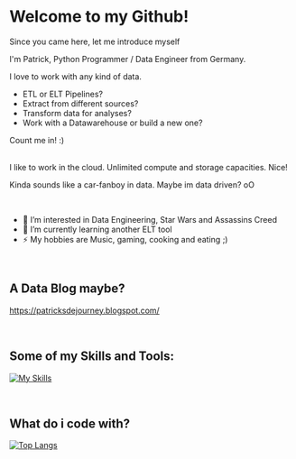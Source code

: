 # Welcome to my Github!

Since you came here, let me introduce myself

I'm Patrick, Python Programmer / Data Engineer from Germany.

I love to work with any kind of data.
- ETL or ELT Pipelines?
- Extract from different sources?
- Transform data for analyses?
- Work with a Datawarehouse or build a new one?

Count me in! :)
</br>
</br>

I like to work in the cloud.
Unlimited compute and storage capacities. Nice!

Kinda sounds like a car-fanboy in data. Maybe im data driven? oO

</br>

- 👀 I’m interested in Data Engineering, Star Wars and Assassins Creed
- 🌱 I’m currently learning another ELT tool
- ⚡ My hobbies are Music, gaming, cooking and eating ;)

</br>

## A Data Blog maybe?

https://patricksdejourney.blogspot.com/

</br>

## Some of my Skills and Tools:

[![My Skills](https://skillicons.dev/icons?i=py,bash,azure,docker,fastapi,git,githubactions,postgres,powershell,vscode,sqlite,mysql)]([https://skillicons.dev](https://github.com/PatrickDegner))

</br>

## What do i code with?
[![Top Langs](https://github-readme-stats.vercel.app/api/top-langs/?username=PatrickDegner&layout=compact)](https://github.com/PatrickDegner)


<!---
PatrickDegner/PatrickDegner is a ✨ special ✨ repository because its `README.md` (this file) appears on your GitHub profile.
You can click the Preview link to take a look at your changes.
--->
